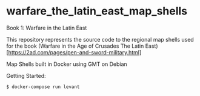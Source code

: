 # warfare_the_latin_east_map_shells

Book 1: Warfare in the Latin East

This repository represents the source code to the regional map shells used for the book (Warfare in the Age of Crusades The Latin East)[https://2ad.com/pages/pen-and-sword-military.html]


Map Shells built in Docker using GMT on Debian

Getting Started:

```
$ docker-compose run levant
```
